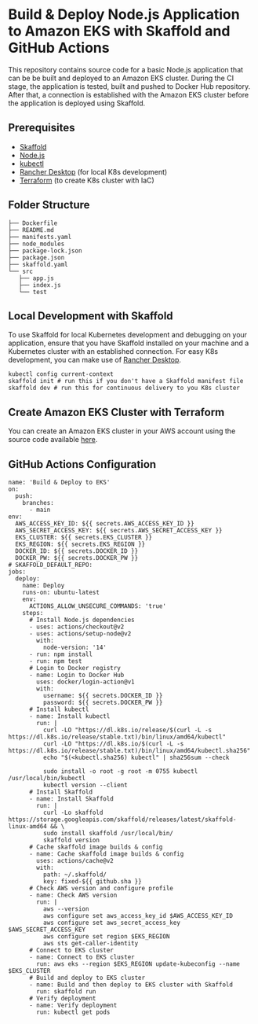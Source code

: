 # Build & Deploy Node.js Application to Amazon EKS with Skaffold and GitHub Actions

This repository contains source code for a basic Node.js application that can be be built and deployed to an Amazon EKS cluster. During the CI stage, the application is tested, built and pushed to Docker Hub repository. After that, a connection is established with the Amazon EKS cluster before the application is deployed using Skaffold.

## Prerequisites
* [Skaffold](https://skaffold-latest.firebaseapp.com/)
* [Node.js](https://nodejs.org/)
* [kubectl](https://kubernetes.io/docs/tasks/tools/)
* [Rancher Desktop](https://rancherdesktop.io/) (for local K8s development)
* [Terraform](https://learn.hashicorp.com/tutorials/terraform/install-cli) (to create K8s cluster with IaC)

## Folder Structure

```
├── Dockerfile
├── README.md
├── manifests.yaml
├── node_modules
├── package-lock.json
├── package.json
├── skaffold.yaml
└── src
   ├── app.js
   ├── index.js
   └── test
```

## Local Development with Skaffold
To use Skaffold for local Kubernetes development and debugging on your application, ensure that you have Skaffold installed on your machine and a Kubernetes cluster with an established connection. For easy K8s development, you can make use of [Rancher Desktop](https://rancherdesktop.io/).

```
kubectl config current-context
skaffold init # run this if you don't have a Skaffold manifest file
skaffold dev # run this for continuous delivery to you K8s cluster 
```

## Create Amazon EKS Cluster with Terraform
You can create an Amazon EKS cluster in your AWS account using the source code available [here](https://github.com/LukeMwila/amazon-eks-cluster).

## GitHub Actions Configuration

```
name: 'Build & Deploy to EKS'
on:
  push:
    branches:
      - main
env:
  AWS_ACCESS_KEY_ID: ${{ secrets.AWS_ACCESS_KEY_ID }}
  AWS_SECRET_ACCESS_KEY: ${{ secrets.AWS_SECRET_ACCESS_KEY }}
  EKS_CLUSTER: ${{ secrets.EKS_CLUSTER }}
  EKS_REGION: ${{ secrets.EKS_REGION }}
  DOCKER_ID: ${{ secrets.DOCKER_ID }}
  DOCKER_PW: ${{ secrets.DOCKER_PW }}
# SKAFFOLD_DEFAULT_REPO: 
jobs:
  deploy:
    name: Deploy
    runs-on: ubuntu-latest
    env:
      ACTIONS_ALLOW_UNSECURE_COMMANDS: 'true'
    steps:
      # Install Node.js dependencies
      - uses: actions/checkout@v2
      - uses: actions/setup-node@v2
        with:
          node-version: '14'
      - run: npm install
      - run: npm test
      # Login to Docker registry
      - name: Login to Docker Hub
        uses: docker/login-action@v1
        with:
          username: ${{ secrets.DOCKER_ID }}
          password: ${{ secrets.DOCKER_PW }}
      # Install kubectl
      - name: Install kubectl
        run: |
          curl -LO "https://dl.k8s.io/release/$(curl -L -s https://dl.k8s.io/release/stable.txt)/bin/linux/amd64/kubectl"
          curl -LO "https://dl.k8s.io/$(curl -L -s https://dl.k8s.io/release/stable.txt)/bin/linux/amd64/kubectl.sha256"
          echo "$(<kubectl.sha256) kubectl" | sha256sum --check

          sudo install -o root -g root -m 0755 kubectl /usr/local/bin/kubectl
          kubectl version --client
      # Install Skaffold
      - name: Install Skaffold
        run: |
          curl -Lo skaffold https://storage.googleapis.com/skaffold/releases/latest/skaffold-linux-amd64 && \
          sudo install skaffold /usr/local/bin/
          skaffold version
      # Cache skaffold image builds & config
      - name: Cache skaffold image builds & config
        uses: actions/cache@v2
        with:
          path: ~/.skaffold/
          key: fixed-${{ github.sha }}
      # Check AWS version and configure profile
      - name: Check AWS version
        run: |
          aws --version
          aws configure set aws_access_key_id $AWS_ACCESS_KEY_ID
          aws configure set aws_secret_access_key $AWS_SECRET_ACCESS_KEY
          aws configure set region $EKS_REGION
          aws sts get-caller-identity
      # Connect to EKS cluster
      - name: Connect to EKS cluster 
        run: aws eks --region $EKS_REGION update-kubeconfig --name $EKS_CLUSTER
      # Build and deploy to EKS cluster
      - name: Build and then deploy to EKS cluster with Skaffold
        run: skaffold run
      # Verify deployment
      - name: Verify deployment
        run: kubectl get pods
```
